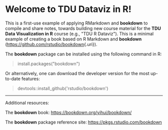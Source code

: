 # Welcome to TDU Dataviz in R!

This is a first-use example of applying RMarkdown and **bookdown** to compile and share notes, towards building new course material for the **TDU Data Visualization in R** course (e.g., "TDU R Dataviz"). This is a minimal example of creating a book based on R Markdown and **bookdown** ([<https://github.com/rstudio/bookdown>](https://github.com/rstudio/bookdown){.uri}).

The **bookdown** package can be installed using the following command in R:

> install.packages("bookdown")

Or alternatively, one can download the developer version for the most up-to-date features:

> devtools::install_github('rstudio/bookdown')

------------------------------------------------------------------------

Additional resources:

The **bookdown** book: <https://bookdown.org/yihui/bookdown/>

The **bookdown** package reference site: <https://pkgs.rstudio.com/bookdown>

